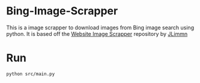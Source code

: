 # Bing-Image-Scrapper
This is a image scrapper to download images from Bing image search using python. It is based off the [Website Image Scrapper](https://github.com/JJLimmm/Website-Image-Scraper) repository by [JLimmn](https://github.com/JJLimmm)

# Run
```
python src/main.py
```